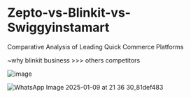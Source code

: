 # Zepto-vs-Blinkit-vs-Swiggyinstamart
Comparative Analysis of Leading Quick Commerce Platforms

~why blinkit business >>> others competitors

![image](https://github.com/user-attachments/assets/87db3993-f8ad-4288-ab0c-6c049a0ff359)





![WhatsApp Image 2025-01-09 at 21 36 30_81def483](https://github.com/user-attachments/assets/0a507242-3208-49d9-bdb6-214f5240ec4f)


